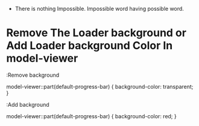 - There is nothing Impossible. Impossible word having possible word.


# Remove The Loader background or Add Loader background Color In model-viewer

:Remove background

model-viewer::part(default-progress-bar) {
	background-color: transparent;
}

:Add background

model-viewer::part(default-progress-bar) {
	background-color: red;
}
